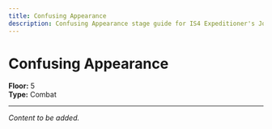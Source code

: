 ```yaml
---
title: Confusing Appearance
description: Confusing Appearance stage guide for IS4 Expeditioner's Joklumarkar
---
```


# Confusing Appearance

**Floor:** 5  
**Type:** Combat  

---

*Content to be added.*
